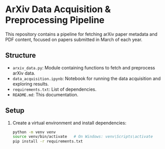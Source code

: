 # ArXiv Data Acquisition & Preprocessing Pipeline

This repository contains a pipeline for fetching arXiv paper metadata and PDF content, focused on papers submitted in March of each year.

## Structure

- `arxiv_data.py`: Module containing functions to fetch and preprocess arXiv data.
- `data_acquisition.ipynb`: Notebook for running the data acquisition and exploring results.
- `requirements.txt`: List of dependencies.
- `README.md`: This documentation.

## Setup

1. Create a virtual environment and install dependencies:
   ```bash
   python -m venv venv
   source venv/bin/activate   # On Windows: venv\Scripts\activate
   pip install -r requirements.txt
